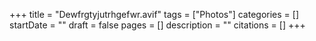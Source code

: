 +++
title = "Dewfrgtyjutrhgefwr.avif"
tags = ["Photos"]
categories = []
startDate = ""
draft = false
pages = []
description = ""
citations = []
+++
